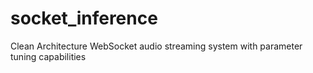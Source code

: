 # socket_inference
Clean Architecture WebSocket audio streaming system with parameter tuning capabilities
